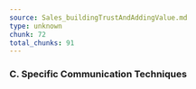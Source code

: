 ```yaml
---
source: Sales_buildingTrustAndAddingValue.md
type: unknown
chunk: 72
total_chunks: 91
---
```


### C. Specific Communication Techniques